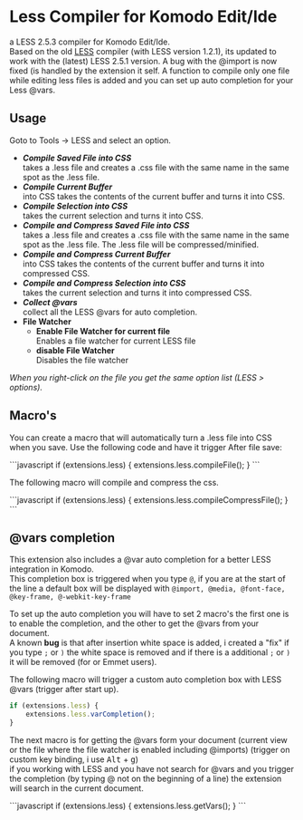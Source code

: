 Less Compiler for Komodo Edit/Ide
=========================

a LESS 2.5.3 compiler for Komodo Edit/Ide.  
Based on the old  [LESS](https://community.activestate.com/node/7416) compiler (with LESS version 1.2.1), its updated to work with the (latest) LESS 2.5.1 version.
A bug with the @import is now fixed (is handled by the extension it self. A function to compile only one file while editing less files is added
and you can set up auto completion for your Less @vars.

<h2>Usage</h2>
<p>Goto to Tools -&gt; LESS and select an option.</p>
<ul>
<li><strong><em>Compile Saved File into CSS</em></strong><br>
takes a .less file and creates a .css file with the same name in the same spot as the .less file.</li>
<li><strong><em>Compile Current Buffer</em></strong><br>
into CSS takes the contents of the current buffer and turns it into CSS.</li>
<li><strong><em>Compile Selection into CSS</em></strong><br> 
takes the current selection and turns it into CSS.</li>
<li><strong><em>Compile and Compress Saved File into CSS</em></strong><br>
takes a .less file and creates a .css file with the same name in the same spot as the .less file. The .less file will be compressed/minified.</li>
<li><strong><em>Compile and Compress Current Buffer</em></strong><br>
into CSS takes the contents of the current buffer and turns it into compressed CSS.</li>
<li><strong><em>Compile and Compress Selection into CSS</em></strong><br> 
takes the current selection and turns it into compressed CSS.</li>
<li><strong><em>Collect @vars</em></strong><br> 
collect all the LESS @vars for auto completion.</li>
<li><strong>File Watcher</strong><ul>
<li>
<strong>Enable File Watcher for current file</strong><br>
Enables a file watcher for current LESS file
</li>
<li>
<strong>disable File Watcher</strong><br>
Disables the file watcher
</li>
</ul>
</ul>
<em>When you right-click on the file you get the same option list (LESS > options).</em>


<h2>Macro's</h2>
<p>You can create a macro that will automatically turn a .less file into CSS when you save. Use the following code and have it trigger After file save:</p>
```javascript
if (extensions.less) {
	extensions.less.compileFile();
}
```
<p>The following macro will compile and compress the css.</p>
```javascript
if (extensions.less) {
	extensions.less.compileCompressFile();
}
```

<h2>@vars completion</h2>
<p>This extension also includes a @var auto completion for a better LESS integration in Komodo.<br>
This completion box is triggered when you type <code>@</code>, if you are at the start of the line a default box will be displayed with <code>@import, @media, @font-face, @key-frame, @-webkit-key-frame</code></p>
<p>To set up the auto completion you will have to set 2 macro's the first one is to enable the completion, and the other to get the @vars from your document.<br>
A known <b>bug</b> is that after insertion white space is added, i created a "fix" if you type <code>;</code> or <code>)</code> the white space is removed and if there is a additional <code>;</code> or <code>)</code> it will be removed (for or Emmet users).</p>
<p>The following macro will trigger a custom auto completion box with LESS @vars (trigger after start up).  
</p>

```javascript
if (extensions.less) {
    extensions.less.varCompletion();
}
 ```
 <p>The next macro is for getting the @vars form your document (current view or the file where the file watcher is enabled including @imports) (trigger on custom key binding, i use <kbd>Alt</kbd> + <kbd>g</kbd>)<br>
 if you working with LESS and you have not search for @vars and you trigger the completion (by typing @ not on the beginning of a line) the extension will search in the current document.</p>
 ```javascript
 if (extensions.less) {
    extensions.less.getVars(); 
}
```
